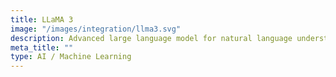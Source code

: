 ```yaml
---
title: LLaMA 3
image: "/images/integration/llma3.svg"
description: Advanced large language model for natural language understanding, generation, and AI-powered applications.
meta_title: ""
type: AI / Machine Learning
---
```

